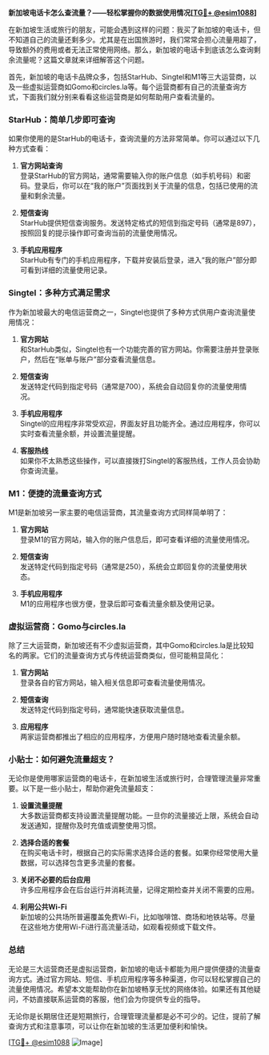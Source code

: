 **新加坡电话卡怎么查流量？——轻松掌握你的数据使用情况[[TG💪+ @esim1088](https://t.me/s/esim1088)]**

在新加坡生活或旅行的朋友，可能会遇到这样的问题：我买了新加坡的电话卡，但不知道自己的流量还剩多少。尤其是在出国旅游时，我们常常会担心流量用超了，导致额外的费用或者无法正常使用网络。那么，新加坡的电话卡到底该怎么查询剩余流量呢？这篇文章就来详细解答这个问题。

首先，新加坡的电话卡品牌众多，包括StarHub、Singtel和M1等三大运营商，以及一些虚拟运营商如Gomo和circles.la等。每个运营商都有自己的流量查询方式，下面我们就分别来看看这些运营商是如何帮助用户查看流量的。

### StarHub：简单几步即可查询

如果你使用的是StarHub的电话卡，查询流量的方法非常简单。你可以通过以下几种方式查看：

1. **官方网站查询**  
   登录StarHub的官方网站，通常需要输入你的账户信息（如手机号码）和密码。登录后，你可以在“我的账户”页面找到关于流量的信息，包括已使用的流量和剩余流量。

2. **短信查询**  
   StarHub提供短信查询服务。发送特定格式的短信到指定号码（通常是897），按照回复的提示操作即可查询当前的流量使用情况。

3. **手机应用程序**  
   StarHub有专门的手机应用程序，下载并安装后登录，进入“我的账户”部分即可看到详细的流量使用记录。

### Singtel：多种方式满足需求

作为新加坡最大的电信运营商之一，Singtel也提供了多种方式供用户查询流量使用情况：

1. **官方网站**  
   和StarHub类似，Singtel也有一个功能完善的官方网站。你需要注册并登录账户，然后在“账单与账户”部分查看流量信息。

2. **短信查询**  
   发送特定代码到指定号码（通常是700），系统会自动回复你的流量使用情况。

3. **手机应用程序**  
   Singtel的应用程序非常受欢迎，界面友好且功能齐全。通过应用程序，你可以实时查看流量余额，并设置流量提醒。

4. **客服热线**  
   如果你不太熟悉这些操作，可以直接拨打Singtel的客服热线，工作人员会协助你查询流量。

### M1：便捷的流量查询方式

M1是新加坡另一家主要的电信运营商，其流量查询方式同样简单明了：

1. **官方网站**  
   登录M1的官方网站，输入你的账户信息后，即可查看详细的流量使用情况。

2. **短信查询**  
   发送特定代码到指定号码（通常是250），系统会立即回复你的流量使用状态。

3. **手机应用程序**  
   M1的应用程序也很方便，登录后即可查看流量余额及使用记录。

### 虚拟运营商：Gomo与circles.la

除了三大运营商，新加坡还有不少虚拟运营商，其中Gomo和circles.la是比较知名的两家。它们的流量查询方式与传统运营商类似，但可能稍显简化：

1. **官方网站**  
   登录各自的官方网站，输入相关信息即可查看流量使用情况。

2. **短信查询**  
   发送特定代码到指定号码，通常能快速获取流量信息。

3. **应用程序**  
   两家运营商都推出了相应的应用程序，方便用户随时随地查看流量余额。

### 小贴士：如何避免流量超支？

无论你是使用哪家运营商的电话卡，在新加坡生活或旅行时，合理管理流量非常重要。以下是一些小贴士，帮助你避免流量超支：

1. **设置流量提醒**  
   大多数运营商都支持设置流量提醒功能。一旦你的流量接近上限，系统会自动发送通知，提醒你及时充值或调整使用习惯。

2. **选择合适的套餐**  
   在购买电话卡时，根据自己的实际需求选择合适的套餐。如果你经常使用大量数据，可以选择包含更多流量的套餐。

3. **关闭不必要的后台应用**  
   许多应用程序会在后台运行并消耗流量，记得定期检查并关闭不需要的应用。

4. **利用公共Wi-Fi**  
   新加坡的公共场所普遍覆盖免费Wi-Fi，比如咖啡馆、商场和地铁站等。尽量在这些地方使用Wi-Fi进行高流量活动，如观看视频或下载文件。

### 总结

无论是三大运营商还是虚拟运营商，新加坡的电话卡都能为用户提供便捷的流量查询方式。通过官方网站、短信、手机应用程序等多种渠道，你可以轻松掌握自己的流量使用情况。希望本文能帮助你在新加坡畅享无忧的网络体验。如果还有其他疑问，不妨直接联系运营商的客服，他们会为你提供专业的指导。

无论你是长期居住还是短期旅行，合理管理流量都是必不可少的。记住，提前了解查询方式和注意事项，可以让你在新加坡的生活更加便利和愉快。

[[TG💪+ @esim1088](https://t.me/s/esim1088) ![Image](https://i.postimg.cc/4NQfJmqS/Snipaste-2025-05-13-00-14-12.png)]